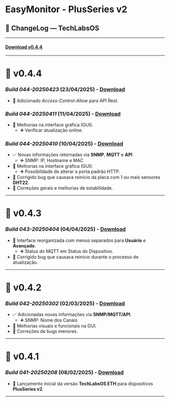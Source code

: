 # EasyMonitor - PlusSeries v2

## 📌 ChangeLog — TechLabsOS

---
#### [Download v0.4.4](https://github.com/nilsonpessim/easymonitor/raw/refs/heads/main/PlusSeries/v2/firmware/empv2-0.4.4-build-044-20250423.bin)
---

# 🔄 v0.4.4
### *Build 044-20250423* (23/04/2025) - [Download](https://github.com/nilsonpessim/easymonitor/raw/refs/heads/main/PlusSeries/v2/firmware/empv2-0.4.4-build-044-20250423.bin)
- 🧹 Adicionado *Access-Control-Allow* para API Rest.   
  
### *Build 044-20250411* (11/04/2025) - [Download](https://github.com/nilsonpessim/easymonitor/raw/refs/heads/main/PlusSeries/v2/firmware/empv2-0.4.4-build-044-20250411.bin)
- 🎨 Melhorias na interface gráfica (GUI).
  -  ➕ Verificar atualização online.
  
### *Build 044-20250410* (10/04/2025) - [Download](https://github.com/nilsonpessim/easymonitor/blob/main/PlusSeries/v2/firmware/empv2-0.4.4-build-044-20250410.bin)
- ✅ Novas informações retornadas via **SNMP**, **MQTT** e **API**
  - ➕ SNMP: IP, Hostname e MAC
- 🎨 Melhorias na interface gráfica (GUI).
  -  ➕ Possibilidade de alterar a porta padrão HTTP.
- 🐛 Corrigido bug que causava reinício da placa com 1 ou mais sensores **DHT22**.
- 🧹 Correções gerais e melhorias de estabilidade.

---
# 🔄 v0.4.3
### *Build 043-20250404* (04/04/2025) - [Download](https://github.com/nilsonpessim/easymonitor/blob/main/PlusSeries/v2/firmware/empv2-0.4.3-build-043-20250404.bin)
- 🎨 Interface reorganizada com menus separados para **Usuário** e **Avançado**.
  - ➕ Status do MQTT em Status do Dispositivo.
- 🐛 Corrigido bug que causava reinício durante o processo de atualização.

---
# 🔄 v0.4.2
### *Build 042-20250302* (02/03/2025) - [Download](https://github.com/nilsonpessim/easymonitor/blob/main/PlusSeries/v2/firmware/empv2-0.4.2-build-042-20250302.bin)
- ✅ Adicionadas novas informações via **SNMP/MQTT/API**.
  - ➕ SNMP: Nome dos Canais
- 🎨 Melhorias visuais e funcionais na GUI.
- 🐞 Correções de bugs menores.

---
# 🔄 v0.4.1
### *Build 041-20250208* (08/02/2025) - [Download](https://github.com/nilsonpessim/easymonitor/blob/main/PlusSeries/v2/firmware/empv2-0.4.1-build-041-20250208.bin)
- 🚀 Lançamento inicial da versão **TechLabsOS ETH** para dispositivos **PlusSeries v2**.

---
